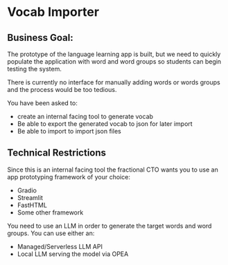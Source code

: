 # Vocab Importer

##  Business Goal: 
The prototype of the language learning app is built, but we need to quickly populate the application with word and word groups so students can begin testing the system.

There is currently no interface for manually adding words or words groups and the process would be too tedious. 

You have been asked to:
- create an internal facing tool to generate vocab 
- Be able to export the generated vocab to json for later import
- Be able  to import to import json files

## Technical Restrictions
Since this is an internal facing tool the fractional CTO wants you to use an app prototyping framework of your choice:
- Gradio
- Streamlit
- FastHTML
- Some other framework

You need to use an LLM in order to generate the target words and word groups.
You can use either an:
- Managed/Serverless LLM API
- Local LLM serving the model via OPEA
